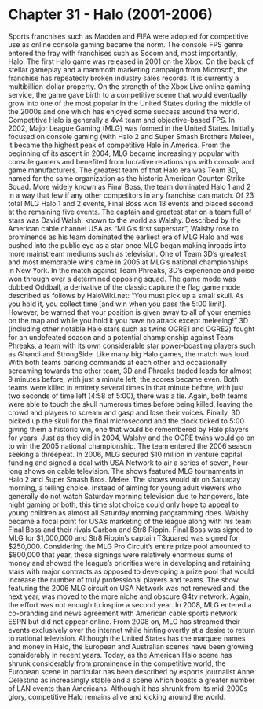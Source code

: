 # Chapter 31 - Halo (2001-2006)Sports franchises such as Madden and FIFA were adopted for competitive use as online console gaming became the norm. The console FPS genre entered the fray with franchises such as Socom and, most importantly, Halo.The first Halo game was released in 2001 on the Xbox. On the back of stellar gameplay and a mammoth marketing campaign from Microsoft, the franchise has repeatedly broken industry sales records. It is currently a multibillion-dollar property. On the strength of the Xbox Live online gaming service, the game gave birth to a competitive scene that would eventually grow into one of the most popular in the United States during the middle of the 2000s and one which has enjoyed some success around the world.Competitive Halo is generally a 4v4 team and objective-based FPS.In 2002, Major League Gaming (MLG) was formed in the United States. Initially focused on console gaming (with Halo 2 and Super Smash Brothers Melee), it became the highest peak of competitive Halo in America.From the beginning of its ascent in 2004, MLG became increasingly popular with console gamers and benefited from lucrative relationships with console and game manufacturers.The greatest team of that Halo era was Team 3D, named for the same organization as the historic American Counter-Strike Squad. More widely known as Final Boss, the team dominated Halo 1 and 2 in a way that few if any other competitors in any franchise can match.Of 23 total MLG Halo 1 and 2 events, Final Boss won 18 events and placed second at the remaining five events. The captain and greatest star on a team full of stars was David Walsh, known to the world as Walshy. Described by the American cable channel USA as “MLG’s first superstar”, Walshy rose to prominence as his team dominated the earliest era of MLG Halo and was pushed into the public eye as a star once MLG began making inroads into more mainstream mediums such as television.One of Team 3D’s greatest and most memorable wins came in 2005 at MLG’s national championships in New York. In the match against Team Phreaks, 3D’s experience and poise won through over a determined opposing squad.The game mode was dubbed Oddball, a derivative of the classic capture the flag game mode described as follows by HaloWiki.net: “You must pick up a small skull. As you hold it, you collect time [and win when you pass the 5:00 limit]. However, be warned that your position is given away to all of your enemies on the map and while you hold it you have no attack except meleeing!”3D (including other notable Halo stars such as twins OGRE1 and OGRE2) fought for an undefeated season and a potential championship against Team Phreaks, a team with its own considerable star power-boasting players such as Ghandi and StrongSide.Like many big Halo games, the match was loud. With both teams barking commands at each other and occasionally screaming towards the other team, 3D and Phreaks traded leads for almost 9 minutes before, with just a minute left, the scores became even. Both teams were killed in entirety several times in that minute before, with just two seconds of time left (4:58 of 5:00), there was a tie. Again, both teams were able to touch the skull numerous times before being killed, leaving the crowd and players to scream and gasp and lose their voices. Finally, 3D picked up the skull for the final microsecond and the clock ticked to 5:00 giving them a historic win, one that would be remembered by Halo players for years.Just as they did in 2004, Walshy and the OGRE twins would go on to win the 2005 national championship. The team entered the 2006 season seeking a threepeat.In 2006, MLG secured $10 million in venture capital funding and signed a deal with USA Network to air a series of seven, hour-long shows on cable television. The shows featured MLG tournaments in Halo 2 and Super Smash Bros. Melee.The shows would air on Saturday morning, a telling choice. Instead of aiming for young adult viewers who generally do not watch Saturday morning television due to hangovers, late night gaming or both, this time slot choice could only hope to appeal to young children as almost all Saturday morning programming does.Walshy became a focal point for USA’s marketing of the league along with his team Final Boss and their rivals Carbon and Str8 Rippin. Final Boss was signed to MLG for $1,000,000 and Str8 Rippin’s captain TSquared was signed for $250,000. Considering the MLG Pro Circuit’s entire prize pool amounted to $800,000 that year, these signings were relatively enormous sums of money and showed the league’s priorities were in developing and retaining stars with major contracts as opposed to developing a prize pool that would increase the number of truly professional players and teams.The show featuring the 2006 MLG circuit on USA Network was not renewed and, the next year, was moved to the more niche and obscure G4tv network. Again, the effort was not enough to inspire a second year. In 2008, MLG entered a co-branding and news agreement with American cable sports network ESPN but did not appear online. From 2008 on, MLG has streamed their events exclusively over the internet while hinting overtly at a desire to return to national television.Although the United States has the marquee names and money in Halo, the European and Australian scenes have been growing considerably in recent years. Today, as the American Halo scene has shrunk considerably from prominence in the competitive world, the European scene in particular has been described by esports journalist Anne Celestino as increasingly stable and a scene which boasts a greater number of LAN events than Americans.Although it has shrunk from its mid-2000s glory, competitive Halo remains alive and kicking around the world.